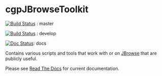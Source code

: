 cgpJBrowseToolkit
=================

[![Build Status](https://travis-ci.org/cancerit/cgpJBrowseToolkit.svg?branch=master)](https://travis-ci.org/cancerit/cgpJBrowseToolkit) : master

[![Build Status](https://travis-ci.org/cancerit/cgpJBrowseToolkit.svg?branch=develop)](https://travis-ci.org/cancerit/cgpJBrowseToolkit) : develop

[![Doc Status](http://cgpjbrowsetoolkit.readthedocs.io/en/latest/?badge=latest)](http://cgpjbrowsetoolkit.readthedocs.io/en/latest/?badge=latest): docs

Contains various scripts and tools that work with or on [JBrowse](http://jbrowse.org/) that are publicly useful.

Please see [Read The Docs](http://cgpjbrowsetoolkit.readthedocs.io/en/stable/) for current documentation.
